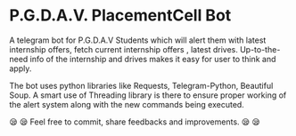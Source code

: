 # P.G.D.A.V. PlacementCell Bot

A telegram bot for P.G.D.A.V Students which will alert them with latest internship offers, fetch current internship offers , latest drives.
Up-to-the-need info of the internship and drives makes it easy for user to think and apply.

The bot uses python libraries like Requests, Telegram-Python, Beautiful Soup. A smart use of Threading library is there to ensure proper working of the alert 
system along with the new commands being executed.


😪 😪 Feel free to commit, share feedbacks and improvements. 😪 😪
